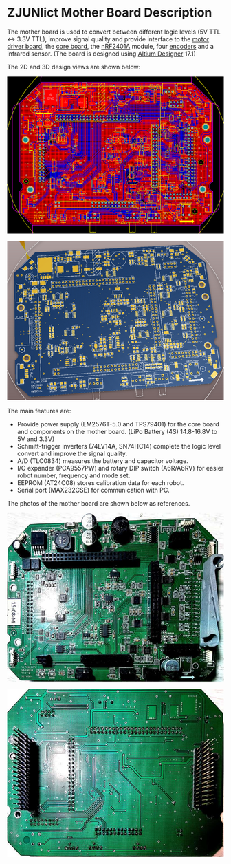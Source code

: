 # ZJUNlict Mother Board Description
 
The mother board is used to convert between different logic levels (5V TTL <-> 3.3V TTL), improve signal quality and provide interface to the [motor driver board](https://github.com/ZJUNlict/Motor_Driver_Board), the [core board](https://github.com/ZJUNlict/Core_Board), the [nRF2401A](https://www.nordicsemi.com/eng/Products/2.4GHz-RF/nRF2401A) module, four [encoders](https://www.usdigital.com/) and a infrared sensor. (The board is designed using [Altium Designer](https://www.altium.com/altium-designer/) 17.1)

The 2D and 3D design views are shown below:

![](./Images/2D_Design_View_Shrinked.PNG)

![](./Images/3D_Design_View_Shrinked.PNG)

The main features are:

* Provide power supply (LM2576T-5.0 and TPS79401) for the core board and components on the mother board. (LiPo Battery (4S) 14.8-16.8V to 5V and 3.3V)
* Schmitt-trigger inverters (74LV14A, SN74HC14) complete the logic level convert and improve the signal quality.
* A/D (TLC0834) measures the battery and capacitor voltage.
* I/O expander (PCA9557PW) and rotary DIP switch (A6R/A6RV) for easier robot number, frequency and mode set.
* EEPROM (AT24C08) stores calibration data for each robot.
* Serial port (MAX232CSE) for communication with PC.

The photos of the mother board are shown below as references. 

![](./Images/Mother_Board_Front_Shrinked.jpg)

![](./Images/Mother_Board_Back_Shrinked.jpg)
